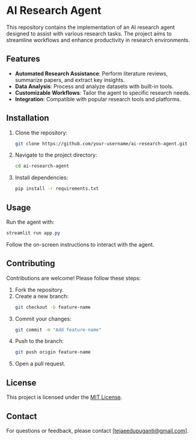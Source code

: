 # AI Research Agent

This repository contains the implementation of an AI research agent designed to assist with various research tasks. The project aims to streamline workflows and enhance productivity in research environments.

## Features

- **Automated Research Assistance**: Perform literature reviews, summarize papers, and extract key insights.
- **Data Analysis**: Process and analyze datasets with built-in tools.
- **Customizable Workflows**: Tailor the agent to specific research needs.
- **Integration**: Compatible with popular research tools and platforms.

## Installation

1. Clone the repository:
    ```bash
    git clone https://github.com/your-username/ai-research-agent.git
    ```
2. Navigate to the project directory:
    ```bash
    cd ai-research-agent
    ```
3. Install dependencies:
    ```bash
    pip install -r requirements.txt
    ```

## Usage

Run the agent with:
```powershell
streamlit run app.py
```

Follow the on-screen instructions to interact with the agent.

## Contributing

Contributions are welcome! Please follow these steps:

1. Fork the repository.
2. Create a new branch:
    ```bash
    git checkout -b feature-name
    ```
3. Commit your changes:
    ```bash
    git commit -m "Add feature-name"
    ```
4. Push to the branch:
    ```bash
    git push origin feature-name
    ```
5. Open a pull request.

## License

This project is licensed under the [MIT License](LICENSE).

## Contact

For questions or feedback, please contact [tejaeedupuganti@gmail.com].
